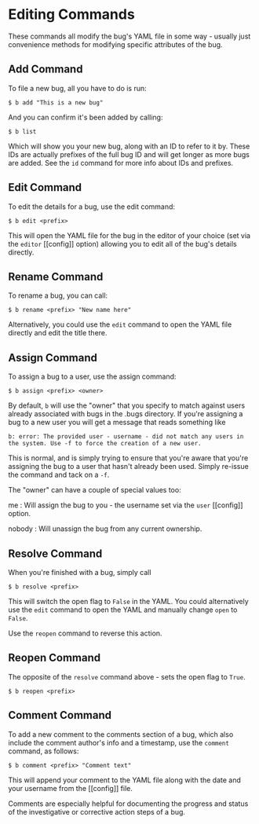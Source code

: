 Editing Commands
========================================================================================================================
These commands all modify the bug's YAML file in some way - usually just convenience methods for modifying specific attributes of the bug.



Add Command
------------------------------------------------------------------------------------------------------------------------
To file a new bug, all you have to do is run:

    $ b add "This is a new bug"

And you can confirm it's been added by calling:

    $ b list

Which will show you your new bug, along with an ID to refer to it by.  These IDs are actually prefixes of the full bug ID and will get longer as more bugs are added.  See the `id` command for more info about IDs and prefixes.




Edit Command
------------------------------------------------------------------------------------------------------------------------
To edit the details for a bug, use the edit command:

    $ b edit <prefix>

This will open the YAML file for the bug in the editor of your choice (set via the `editor` [[config]] option) allowing you to edit all of the bug's details directly.




Rename Command
------------------------------------------------------------------------------------------------------------------------
To rename a bug, you can call:

    $ b rename <prefix> "New name here"

Alternatively, you could use the `edit` command to open the YAML file directly and edit the title there.




Assign Command
------------------------------------------------------------------------------------------------------------------------
To assign a bug to a user, use the assign command:

    $ b assign <prefix> <owner>

By default, `b` will use the "owner" that you specify to match against users already associated with bugs in the .bugs directory.  If you're assigning a bug to a new user you will get a message that reads something like

    b: error: The provided user - username - did not match any users in the system. Use -f to force the creation of a new user.

This is normal, and is simply trying to ensure that you're aware that you're assigning the bug to a user that hasn't already been used.  Simply re-issue the command and tack on a `-f`.

The "owner" can have a couple of special values too:

me
:   Will assign the bug to you - the username set via the `user` [[config]] option.

nobody
:   Will unassign the bug from any current ownership.




Resolve Command
------------------------------------------------------------------------------------------------------------------------
When you're finished with a bug, simply call

    $ b resolve <prefix>

This will switch the open flag to `False` in the YAML.  You could alternatively use the `edit` command to open the YAML and manually change `open` to `False`.

Use the `reopen` command to reverse this action.




Reopen Command
------------------------------------------------------------------------------------------------------------------------
The opposite of the `resolve` command above - sets the open flag to `True`.

    $ b reopen <prefix>




Comment Command
------------------------------------------------------------------------------------------------------------------------
To add a new comment to the comments section of a bug, which also include the comment author's info and a timestamp, use the `comment` command, as follows:

    $ b comment <prefix> "Comment text"

This will append your comment to the YAML file along with the date and your username from the [[config]] file.

Comments are especially helpful for documenting the progress and status of the investigative or corrective action steps of a bug.
